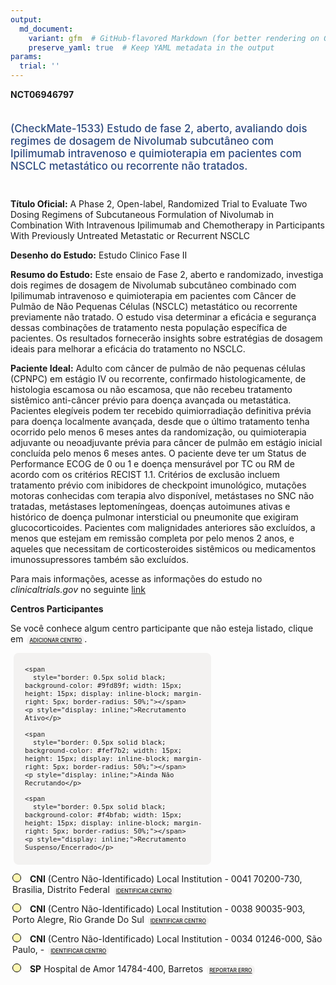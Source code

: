 ```yaml
---
output: 
  md_document:
    variant: gfm  # GitHub-flavored Markdown (for better rendering on GitHub)
    preserve_yaml: true  # Keep YAML metadata in the output
params:
  trial: ''
---
```


<script async src="https://scripts.simpleanalyticscdn.com/latest.js"></script>

**NCT06946797**

<div style="padding: 5px 5px 5px 0px; font-size: 1.20em; font-weight: 500; color: #2E4A7F; text-align: left; margin-bottom: 20px">

(CheckMate-1533) Estudo de fase 2, aberto, avaliando dois regimes de
dosagem de Nivolumab subcutâneo com Ipilimumab intravenoso e
quimioterapia em pacientes com NSCLC metastático ou recorrente não
tratados.

</div>

**Título Oficial:** A Phase 2, Open-label, Randomized Trial to Evaluate
Two Dosing Regimens of Subcutaneous Formulation of Nivolumab in
Combination With Intravenous Ipilimumab and Chemotherapy in Participants
With Previously Untreated Metastatic or Recurrent NSCLC

**Desenho do Estudo:** Estudo Clinico Fase II

**Resumo do Estudo:** Este ensaio de Fase 2, aberto e randomizado,
investiga dois regimes de dosagem de Nivolumab subcutâneo combinado com
Ipilimumab intravenoso e quimioterapia em pacientes com Câncer de Pulmão
de Não Pequenas Células (NSCLC) metastático ou recorrente previamente
não tratado. O estudo visa determinar a eficácia e segurança dessas
combinações de tratamento nesta população específica de pacientes. Os
resultados fornecerão insights sobre estratégias de dosagem ideais para
melhorar a eficácia do tratamento no NSCLC.

**Paciente Ideal:** Adulto com câncer de pulmão de não pequenas células
(CPNPC) em estágio IV ou recorrente, confirmado histologicamente, de
histologia escamosa ou não escamosa, que não recebeu tratamento
sistêmico anti-câncer prévio para doença avançada ou metastática.
Pacientes elegíveis podem ter recebido quimiorradiação definitiva prévia
para doença localmente avançada, desde que o último tratamento tenha
ocorrido pelo menos 6 meses antes da randomização, ou quimioterapia
adjuvante ou neoadjuvante prévia para câncer de pulmão em estágio
inicial concluída pelo menos 6 meses antes. O paciente deve ter um
Status de Performance ECOG de 0 ou 1 e doença mensurável por TC ou RM de
acordo com os critérios RECIST 1.1. Critérios de exclusão incluem
tratamento prévio com inibidores de checkpoint imunológico, mutações
motoras conhecidas com terapia alvo disponível, metástases no SNC não
tratadas, metástases leptomeníngeas, doenças autoimunes ativas e
histórico de doença pulmonar intersticial ou pneumonite que exigiram
glucocorticoides. Pacientes com malignidades anteriores são excluídos, a
menos que estejam em remissão completa por pelo menos 2 anos, e aqueles
que necessitam de corticosteroides sistêmicos ou medicamentos
imunossupressores também são excluídos.

Para mais informações, acesse as informações do estudo no
*clinicaltrials.gov* no seguinte
[link](https://clinicaltrials.gov/ct2/show/NCT06946797)

**Centros Participantes**

Se você conhece algum centro participante que não esteja listado, clique
em
<span style="color: #2E4A7F; margin-left: 2px; padding: 4px; background-color: #f3f2f1; border-radius: 8px; font-weight: 500; font-size: 0.6em"><a
href="https://cancertrialsbr.shinyapps.io/formsapp?study_nct_id=NCT06946797&amp;location_id=N%2FA&amp;location_full_name=N%2FA&amp;form_type=Adicionar%20Centro"
target="_blank">ADICIONAR CENTRO</a></span>.

<div style="margin-bottom: 8px; margin-left: 5px; padding: 8px; max-width: 300px; background-color: #f3f2f1; border-radius: 8px; font-size: 0.9em">

<div style="margin-left: 10px;">

    <span 
      style="border: 0.5px solid black; background-color: #9fd89f; width: 15px; height: 15px; display: inline-block; margin-right: 5px; border-radius: 50%;"></span>
    <p style="display: inline;">Recrutamento Ativo</p>

</div>

<div style="margin-left: 10px;">

    <span 
      style="border: 0.5px solid black; background-color: #fef7b2; width: 15px; height: 15px; display: inline-block; margin-right: 5px; border-radius: 50%;"></span>
    <p style="display: inline;">Ainda Não Recrutando</p>

</div>

<div style="margin-left: 10px;">

    <span 
      style="border: 0.5px solid black; background-color: #f4bfab; width: 15px; height: 15px; display: inline-block; margin-right: 5px; border-radius: 50%;"></span>
    <p style="display: inline;">Recrutamento Suspenso/Encerrado</p>

</div>

</div>

<div style="margin: 3px;">

<span style="border: 0.5px solid black; display: inline-block; width: 12px; height: 12px; border-radius: 50%; margin-right: 10px; padding-bottom: 0px; background-color: #fef7b2;"></span>
<b>CNI</b> (Centro Não-Identificado) Local Institution - 0041 70200-730,
Brasilia, Distrito Federal
<span style="color: #2E4A7F; margin-left: 2px; padding: 4px; background-color: #f3f2f1; border-radius: 8px; font-weight: 500; font-size: 0.6em"><a
href="https://cancertrialsbr.shinyapps.io/formsapp?study_nct_id=NCT06946797&amp;location_id=LOCALINSTITUTION0041BRASILIADISTRITOFEDERAL70200730BRAZIL&amp;location_full_name=%28Centro%20N%C3%A3o-Identificado%29%2C%20Local%20Institution%20-%200041%2070200-730%2C%20Brasilia%2C%20Distrito%20Federal&amp;form_type=Identificar%20Centro"
target="_blank">IDENTIFICAR CENTRO</a></span>

</div>

<div style="margin: 3px;">

<span style="border: 0.5px solid black; display: inline-block; width: 12px; height: 12px; border-radius: 50%; margin-right: 10px; padding-bottom: 0px; background-color: #fef7b2;"></span>
<b>CNI</b> (Centro Não-Identificado) Local Institution - 0038 90035-903,
Porto Alegre, Rio Grande Do Sul
<span style="color: #2E4A7F; margin-left: 2px; padding: 4px; background-color: #f3f2f1; border-radius: 8px; font-weight: 500; font-size: 0.6em"><a
href="https://cancertrialsbr.shinyapps.io/formsapp?study_nct_id=NCT06946797&amp;location_id=LOCALINSTITUTION0038PORTOALEGRERIOGRANDEDOSUL90035903BRAZIL&amp;location_full_name=%28Centro%20N%C3%A3o-Identificado%29%2C%20Local%20Institution%20-%200038%2090035-903%2C%20Porto%20Alegre%2C%20Rio%20Grande%20Do%20Sul&amp;form_type=Identificar%20Centro"
target="_blank">IDENTIFICAR CENTRO</a></span>

</div>

<div style="margin: 3px;">

<span style="border: 0.5px solid black; display: inline-block; width: 12px; height: 12px; border-radius: 50%; margin-right: 10px; padding-bottom: 0px; background-color: #fef7b2;"></span>
<b>CNI</b> (Centro Não-Identificado) Local Institution - 0034 01246-000,
São Paulo, -
<span style="color: #2E4A7F; margin-left: 2px; padding: 4px; background-color: #f3f2f1; border-radius: 8px; font-weight: 500; font-size: 0.6em"><a
href="https://cancertrialsbr.shinyapps.io/formsapp?study_nct_id=NCT06946797&amp;location_id=LOCALINSTITUTION0034SAOPAULO01246000BRAZIL&amp;location_full_name=%28Centro%20N%C3%A3o-Identificado%29%2C%20Local%20Institution%20-%200034%2001246-000%2C%20S%C3%A3o%20Paulo%2C%20%20-%20&amp;form_type=Identificar%20Centro"
target="_blank">IDENTIFICAR CENTRO</a></span>

</div>

<div style="margin: 3px;">

<span style="border: 0.5px solid black; display: inline-block; width: 12px; height: 12px; border-radius: 50%; margin-right: 10px; padding-bottom: 0px; background-color: #fef7b2;"></span>
<b>SP</b> Hospital de Amor 14784-400, Barretos
<span style="color: #2E4A7F; margin-left: 2px; padding: 4px; background-color: #f3f2f1; border-radius: 8px; font-weight: 500; font-size: 0.6em"><a
href="https://cancertrialsbr.shinyapps.io/formsapp?study_nct_id=NCT06946797&amp;location_id=LOCALINSTITUTION0037BARRETOSSAOPAULO14784400BRAZIL&amp;location_full_name=Hospital%20de%20Amor%2C%2014784-400%2C%20Barretos&amp;form_type=Reportar%20Erro"
target="_blank">REPORTAR ERRO</a></span>

</div>
